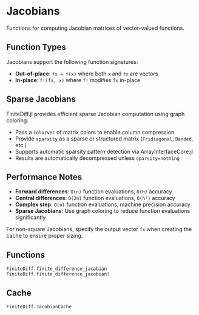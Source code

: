 # Jacobians

Functions for computing Jacobian matrices of vector-valued functions.

## Function Types

Jacobians support the following function signatures:

- **Out-of-place**: `fx = f(x)` where both `x` and `fx` are vectors
- **In-place**: `f!(fx, x)` where `f!` modifies `fx` in-place

## Sparse Jacobians

FiniteDiff.jl provides efficient sparse Jacobian computation using graph coloring:

- Pass a `colorvec` of matrix colors to enable column compression
- Provide `sparsity` as a sparse or structured matrix (`Tridiagonal`, `Banded`, etc.)
- Supports automatic sparsity pattern detection via ArrayInterfaceCore.jl
- Results are automatically decompressed unless `sparsity=nothing`

## Performance Notes

- **Forward differences**: `O(n)` function evaluations, `O(h)` accuracy  
- **Central differences**: `O(2n)` function evaluations, `O(h²)` accuracy
- **Complex step**: `O(n)` function evaluations, machine precision accuracy
- **Sparse Jacobians**: Use graph coloring to reduce function evaluations significantly

For non-square Jacobians, specify the output vector `fx` when creating the cache to ensure proper sizing.

## Functions

```@docs
FiniteDiff.finite_difference_jacobian
FiniteDiff.finite_difference_jacobian!
```

## Cache

```@docs
FiniteDiff.JacobianCache
```